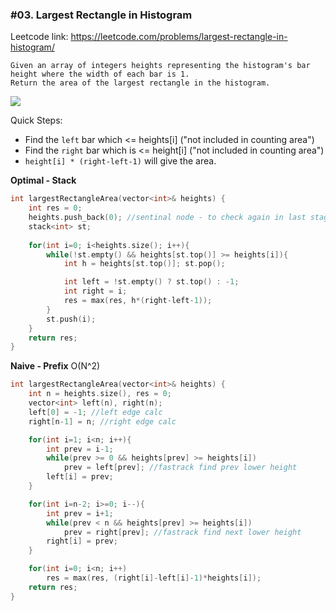 ### #03.  Largest Rectangle in Histogram

Leetcode link: https://leetcode.com/problems/largest-rectangle-in-histogram/

```
Given an array of integers heights representing the histogram's bar height where the width of each bar is 1. 
Return the area of the largest rectangle in the histogram.
```

<img src="https://assets.leetcode.com/uploads/2021/01/04/histogram.jpg">

Quick Steps:
- Find the `left` bar which <= heights[i] ("not included in counting area")
- Find the `right` bar which is <= height[i] ("not included in counting area")
- `height[i] * (right-left-1)` will give the area.

**Optimal - Stack**
```cpp
int largestRectangleArea(vector<int>& heights) {
    int res = 0;
    heights.push_back(0); //sentinal node - to check again in last stage
    stack<int> st;
    
    for(int i=0; i<heights.size(); i++){
        while(!st.empty() && heights[st.top()] >= heights[i]){
            int h = heights[st.top()]; st.pop();

            int left = !st.empty() ? st.top() : -1;
            int right = i;
            res = max(res, h*(right-left-1));
        }
        st.push(i);
    }
    return res;
}
```

**Naive - Prefix** O(N^2)
```cpp
int largestRectangleArea(vector<int>& heights) {
    int n = heights.size(), res = 0;
    vector<int> left(n), right(n);
    left[0] = -1; //left edge calc
    right[n-1] = n; //right edge calc

    for(int i=1; i<n; i++){
        int prev = i-1;
        while(prev >= 0 && heights[prev] >= heights[i])
            prev = left[prev]; //fastrack find prev lower height
        left[i] = prev;
    }

    for(int i=n-2; i>=0; i--){
        int prev = i+1;
        while(prev < n && heights[prev] >= heights[i])
            prev = right[prev]; //fastrack find next lower height
        right[i] = prev;
    }

    for(int i=0; i<n; i++)
        res = max(res, (right[i]-left[i]-1)*heights[i]);
    return res;
}
```
